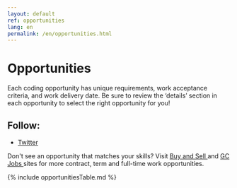 ```yaml
---
layout: default
ref: opportunities
lang: en
permalink: /en/opportunities.html
---
```


# Opportunities

Each coding opportunity has unique requirements, work acceptance criteria, and work delivery date. Be sure to review the ‘details’ section in each opportunity to select the right opportunity for you!

<section class="followus">
    <h2>Follow:</h2>
    <ul>
        <li><a href="https://twitter.com/MicroBuysGC" class="twitter" rel="external" target="_blank"> <span class="wb-inv">Twitter</span></a></li>
    </ul>
</section>

Don't see an opportunity that matches your skills? Visit <a href="https://buyandsell.gc.ca/" target="_blank">Buy and Sell </a>  and <a href="https://emploisfp-psjobs.cfp-psc.gc.ca/psrs-srfp/applicant/page2440?fromMenu=true&toggleLanguage=en" target="_blank"> GC Jobs </a>  sites for more contract, term and full-time work opportunities.

{% include opportunitiesTable.md %}
